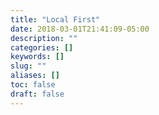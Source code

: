 ```yaml
---
title: "Local First"
date: 2018-03-01T21:41:09-05:00
description: ""
categories: []
keywords: []
slug: ""
aliases: []
toc: false
draft: false
---
```

